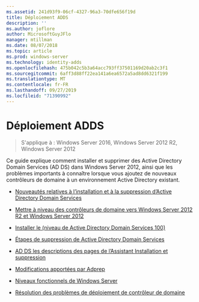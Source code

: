 ```yaml
---
ms.assetid: 241d93f9-06cf-4327-96a3-70dfe656f19d
title: Déploiement ADDS
description: ''
ms.author: joflore
author: MicrosoftGuyJFlo
manager: mtillman
ms.date: 08/07/2018
ms.topic: article
ms.prod: windows-server
ms.technology: identity-adds
ms.openlocfilehash: 475b042c5b3a64acc793ff37501169d20ab2c3f1
ms.sourcegitcommit: 6aff3d88ff22ea141a6ea6572a5ad8dd6321f199
ms.translationtype: MT
ms.contentlocale: fr-FR
ms.lasthandoff: 09/27/2019
ms.locfileid: "71390992"
---
```

# <a name="ad-ds-deployment"></a>Déploiement ADDS

>S'applique à : Windows Server 2016, Windows Server 2012 R2, Windows Server 2012

Ce guide explique comment installer et supprimer des Active Directory Domain Services (AD DS) dans Windows Server 2012, ainsi que les problèmes importants à connaître lorsque vous ajoutez de nouveaux contrôleurs de domaine à un environnement Active Directory existant.  
  
- [Nouveautés relatives à l’installation et à la suppression d’Active Directory Domain Services](../../ad-ds/deploy/What-s-New-in-Active-Directory-Domain-Services-Installation-and-Removal.md)  
  
- [Mettre à niveau des contrôleurs de domaine vers Windows Server 2012 R2 et Windows Server 2012](../../ad-ds/deploy/Upgrade-Domain-Controllers-to-Windows-Server-2012-R2-and-Windows-Server-2012.md)  
  
- [Installer le &#40;niveau de Active Directory Domain Services 100&#41;](../../ad-ds/deploy/Install-Active-Directory-Domain-Services--Level-100-.md)  
  
- [Étapes de suppression de Active Directory Domain Services](assetId:///99b97af0-aa7e-41ed-8c81-4eee6c03eb4c)  
  
- [AD DS les descriptions des pages de l’Assistant Installation et suppression](../../ad-ds/deploy/AD-DS-Installation-and-Removal-Wizard-Page-Descriptions.md)  
  
- [Modifications apportées par Adprep](../../ad-ds/deploy/adprep/Changes-Made-by-Adprep.md)  

- [Niveaux fonctionnels de Windows Server](../../ad-ds/active-directory-functional-levels.md)
  
- [Résolution des problèmes de déploiement de contrôleur de domaine](../../ad-ds/deploy/Troubleshooting-Domain-Controller-Deployment.md)  

